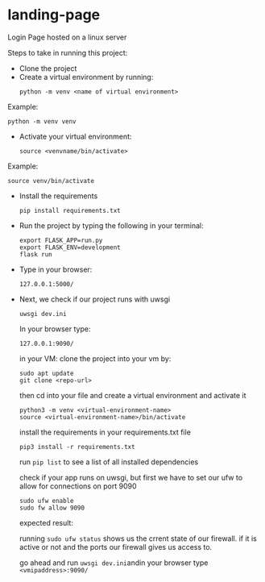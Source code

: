 # landing-page
Login Page hosted on a linux server

Steps to take in running this project:

*   Clone the project
*   Create a virtual environment by running:
    ```
    python -m venv <name of virtual environment>
    ```
Example:
```
python -m venv venv
```
*   Activate your virtual environment:
    ```
    source <venvname/bin/activate>
    ```
Example:
```
source venv/bin/activate
```

*   Install the requirements
    ```
    pip install requirements.txt
    ```

*   Run the project by typing the following in your terminal:
    ```
    export FLASK_APP=run.py
    export FLASK_ENV=development
    flask run
    ```

*   Type in your browser:
    ```
    127.0.0.1:5000/
    ```
*   Next, we check if our project runs with uwsgi
    ```
    uwsgi dev.ini
    ```
    In your browser type:
    ```
    127.0.0.1:9090/
    ```
    
    in your VM:
    clone the project into your vm by:
    ```
    sudo apt update
    git clone <repo-url>
    ```
    
    then cd into your file and create a virtual environment and activate it
    ```
    python3 -m venv <virtual-environment-name>
    source <virtual-environment-name>/bin/activate
    ```
    
    install the requirements in your requirements.txt file
    ```
    pip3 install -r requirements.txt
    ```
    run ```pip list``` to see a list of all installed dependencies
    
    check if your app runs on uwsgi, but first we have to set our ufw to allow for connections on port 9090
  
    ```
    sudo ufw enable
    sudo fw allow 9090
    ```
    expected result:
    
    running ```sudo ufw status``` shows us the crrent state of our firewall. if it is active or not and the ports our firewall gives us access to.
    
    go ahead and run 
    ```uwsgi dev.ini```andin your browser type ```<vmipaddress>:9090/```
    
    
